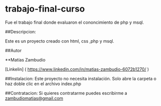 # trabajo-final-curso

Fue el trabajo final donde evaluaron el cononcimiento de php y msql.

##Descripcion:

Este es un proyecto creado con html, css ,php y msql.

##Autor

**Matías Zambudio 

[Linkelin] ( https://www.linkedin.com/in/matias-zambudio-6072b1270/ )

##Instalacion: Este proyecto no necesita instalación. Solo abre la carpeta o haz doble clic en el archivo index.php

##Contratacion: Si quieres contratarme puedes escribirme a zambudiomatias@gmail.com
